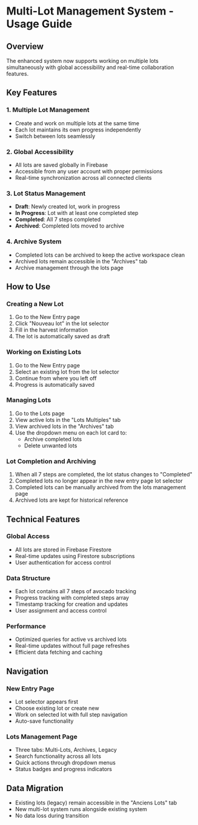 # Multi-Lot Management System - Usage Guide

## Overview
The enhanced system now supports working on multiple lots simultaneously with global accessibility and real-time collaboration features.

## Key Features

### 1. Multiple Lot Management
- Create and work on multiple lots at the same time
- Each lot maintains its own progress independently
- Switch between lots seamlessly

### 2. Global Accessibility
- All lots are saved globally in Firebase
- Accessible from any user account with proper permissions
- Real-time synchronization across all connected clients

### 3. Lot Status Management
- **Draft**: Newly created lot, work in progress
- **In Progress**: Lot with at least one completed step
- **Completed**: All 7 steps completed
- **Archived**: Completed lots moved to archive

### 4. Archive System
- Completed lots can be archived to keep the active workspace clean
- Archived lots remain accessible in the "Archives" tab
- Archive management through the lots page

## How to Use

### Creating a New Lot
1. Go to the New Entry page
2. Click "Nouveau lot" in the lot selector
3. Fill in the harvest information
4. The lot is automatically saved as draft

### Working on Existing Lots
1. Go to the New Entry page
2. Select an existing lot from the lot selector
3. Continue from where you left off
4. Progress is automatically saved

### Managing Lots
1. Go to the Lots page
2. View active lots in the "Lots Multiples" tab
3. View archived lots in the "Archives" tab
4. Use the dropdown menu on each lot card to:
   - Archive completed lots
   - Delete unwanted lots

### Lot Completion and Archiving
1. When all 7 steps are completed, the lot status changes to "Completed"
2. Completed lots no longer appear in the new entry page lot selector
3. Completed lots can be manually archived from the lots management page
4. Archived lots are kept for historical reference

## Technical Features

### Global Access
- All lots are stored in Firebase Firestore
- Real-time updates using Firestore subscriptions
- User authentication for access control

### Data Structure
- Each lot contains all 7 steps of avocado tracking
- Progress tracking with completed steps array
- Timestamp tracking for creation and updates
- User assignment and access control

### Performance
- Optimized queries for active vs archived lots
- Real-time updates without full page refreshes
- Efficient data fetching and caching

## Navigation

### New Entry Page
- Lot selector appears first
- Choose existing lot or create new
- Work on selected lot with full step navigation
- Auto-save functionality

### Lots Management Page
- Three tabs: Multi-Lots, Archives, Legacy
- Search functionality across all lots
- Quick actions through dropdown menus
- Status badges and progress indicators

## Data Migration
- Existing lots (legacy) remain accessible in the "Anciens Lots" tab
- New multi-lot system runs alongside existing system
- No data loss during transition
